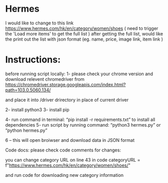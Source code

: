 # Hermes

I would like to change to this link
https://www.hermes.com/hk/en/category/women/shoes
( need to trigger the 'Load more items' to get the full list )
after getting the full list, would like the print out the list with json format (eg. name, price, image link, item link )


# Instructions:

before running script locally:
1- please check your chrome version and download relevent chromedriver from https://chromedriver.storage.googleapis.com/index.html?path=103.0.5060.134/

and place it into /driver drirectory in place of current driver


2- install python3
3- install pip

4- run command in terminal:  “pip install -r requirements.txt”  to install all dependencies
5- run script by running command: “python3 hermes.py”  or “python hermes.py”

6 – this will open broiwser and download data in JSON format


Code docs: 
please check code comments for changes:

you can change category URL on line 43 in code 
categoryURL = f"https://www.hermes.com/hk/en/category/women/shoes/"

and run code for downloading new category information
